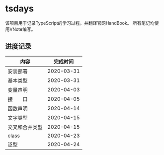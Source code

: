 # tsdays

该项目用于记录TypeScript的学习过程。并翻译官网HandBook。
所有笔记均使用VNote编写。

## 进度记录

| 内容                         | 完成时间   |
| ---------------------------- | ---------- |
| 安装部署                     | 2020-03-31 |
| 基本类型                     | 2020-03-31 |
| 变量声明                     | 2020-04-03 |
| 接&ensp;&ensp;&ensp;&ensp;口 | 2020-04-05 |
| 函数声明                     | 2020-04-14 |
| 文字类型                     | 2020-04-15 |
| 交叉和合并类型                | 2020-04-15 |
| class                       | 2020-04-23 |
| 泛型                         | 2020-04-24 |